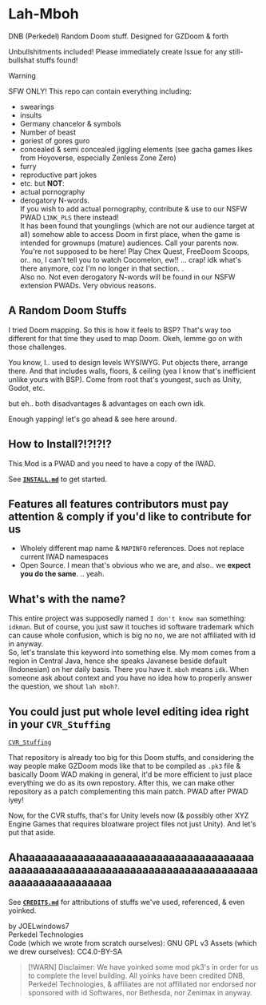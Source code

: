 # Lah-Mboh
 DNB (Perkedel) Random Doom stuff. Designed for GZDoom & forth

Unbullshitments included! Please immediately create Issue for any still-bullshat stuffs found!

> [!WARNING] 
> SFW ONLY! This repo can contain everything including: 
> - swearings
> - insults
> - Germany chancelor & symbols
> - Number of beast
> - goriest of gores guro
> - concealed & semi concealed jiggling elements (see gacha games likes from Hoyoverse, especially Zenless Zone Zero)
> - furry
> - reproductive part jokes 
> - etc.
> but **NOT**:
> - actual pornography
> - derogatory N-words.  
> If you wish to add actual pornography, contribute & use to our NSFW PWAD `LINK_PLS` there instead!  
> It has been found that younglings (which are not our audience target at all) somehow able to access Doom in first place, when the game is intended for grownups (mature) audiences.
> Call your parents now. You're not supposed to be here! Play Chex Quest, FreeDoom Scoops, or.. 
> no, I can't tell you to watch Cocomelon, ew!! ... crap! idk what's there anymore, coz I'm no longer in that section.
> .  
> Also no. Not even derogatory N-words will be found in our NSFW extension PWADs. Very obvious reasons.

## A Random Doom Stuffs

I tried Doom mapping. So this is how it feels to BSP? That's way too different for that time they used to map Doom. Okeh, lemme go on with those challenges.

You know, I.. used to design levels WYSIWYG. 
Put objects there, arrange there. And that includes walls, floors, & 
ceiling (yea I know that's inefficient unlike yours with BSP). Come from root that's youngest, such as Unity, Godot, etc.

but eh.. both disadvantages & advantages on each own idk.

Enough yapping! let's go ahead & see here around.

## How to Install?!?!?!?

This Mod is a PWAD and you need to have a copy of the IWAD.

See [**`INSTALL.md`**](INSTALL.md) to get started.

## Features all features contributors must pay attention & comply if you'd like to contribute for us

- Wholely different map name & `MAPINFO` references. Does not replace current IWAD namespaces
- Open Source. I mean that's obvious who we are, and also.. we **expect you do the same**. .. yeah.

## What's with the name?

This entire project was supposedly named `I don't know man` something: `idkman`. But of course, you just saw it touches id software 
trademark which can cause whole confusion, which is big no no, we are not affiliated with id in anyway.  
So, let's translate this keyword into something else. 
My mom comes from a region in Central Java, hence she speaks Javanese beside default (Indonesian) on her daily basis. 
There you have it. `mboh` means `idk`. When someone ask about context and you have no idea how to properly answer the question, we shout `lah mboh?`.

## You could just put whole level editing idea right in your `CVR_Stuffing`
[`CVR_Stuffing`](https://github.com/Perkedel/CVR_Stuffing)

That repository is already too big for this Doom stuffs, and considering the way people make GZDoom mods like that to be compiled as `.pk3` file & 
basically Doom WAD making in general, it'd be more efficient to just place everything we do as its own repostory. 
After this, we can make other repository as a patch complementing this main patch. PWAD after PWAD iyey!

Now, for the CVR stuffs, that's for Unity levels now (& possibly other XYZ Engine Games that requires bloatware project files not just Unity). And let's put that aside.

## Ahaaaaaaaaaaaaaaaaaaaaaaaaaaaaaaaaaaaaaaaaaaaaaaaaaaaaaaaaaaaaaaaaaaaaaaaaaaaaaaaaaaaaaaaaaaaaaaaa

See [**`CREDITS.md`**](CREDITS.md) for attributions of stuffs we've used, referenced, & even yoinked.

by JOELwindows7  
Perkedel Technologies  
Code (which we wrote from scratch ourselves): GNU GPL v3
Assets (which we drew ourselves): CC4.0-BY-SA

> [!WARN]
> Disclaimer: We have yoinked some mod pk3's in order for us to complete the level building. All yoinks have been credited
> DNB, Perkedel Technologies, & affiliates are not affiliated nor endorsed nor sponsored with id Softwares, nor Bethesda, nor Zenimax in anyway.